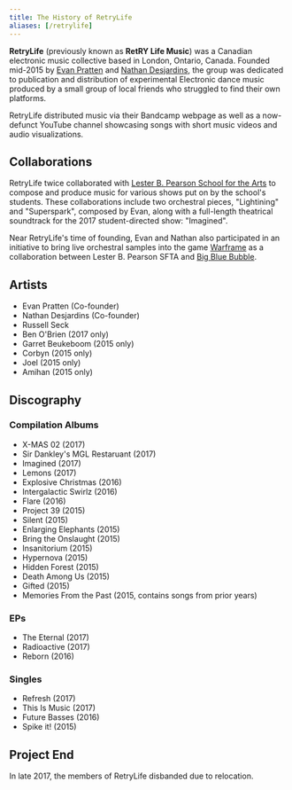 ```yaml
---
title: The History of RetryLife
aliases: [/retrylife]
---
```


**RetryLife** (previously known as **RetRY Life Music**) was a Canadian electronic music collective based in London, Ontario, Canada. Founded mid-2015 by [Evan Pratten](https://va3zza.com) and [Nathan Desjardins](https://www.artstation.com/kondroel), the group was dedicated to publication and distribution of experimental Electronic dance music produced by a small group of local friends who struggled to find their own platforms.

RetryLife distributed music via their Bandcamp webpage as well as a now-defunct YouTube channel showcasing songs with short music videos and audio visualizations.

## Collaborations

RetryLife twice collaborated with [Lester B. Pearson School for the Arts](https://en.wikipedia.org/wiki/Lester_B._Pearson_School_for_the_Arts) to compose and produce music for various shows put on by the school's students. These collaborations include two orchestral pieces, "Lightining" and "Superspark", composed by Evan, along with a full-length theatrical soundtrack for the 2017 student-directed show: "Imagined".

Near RetryLife's time of founding, Evan and Nathan also participated in an initiative to bring live orchestral samples into the game [Warframe](https://en.wikipedia.org/wiki/Warframe) as a collaboration between Lester B. Pearson SFTA and [Big Blue Bubble](https://en.wikipedia.org/wiki/Big_Blue_Bubble).

## Artists

- Evan Pratten (Co-founder)
- Nathan Desjardins (Co-founder)
- Russell Seck
- Ben O'Brien (2017 only)
- Garret Beukeboom (2015 only)
- Corbyn (2015 only)
- Joel (2015 only)
- Amihan (2015 only)

## Discography

### Compilation Albums

- X-MAS 02 (2017)
- Sir Dankley's MGL Restaruant (2017)
- Imagined (2017)
- Lemons (2017)
- Explosive Christmas (2016)
- Intergalactic Swirlz (2016)
- Flare (2016)
- Project 39 (2015)
- Silent (2015)
- Enlarging Elephants (2015)
- Bring the Onslaught (2015)
- Insanitorium (2015)
- Hypernova (2015)
- Hidden Forest (2015)
- Death Among Us (2015)
- Gifted (2015)
- Memories From the Past (2015, contains songs from prior years)

### EPs

- The Eternal (2017)
- Radioactive (2017)
- Reborn (2016)

### Singles

- Refresh (2017)
- This Is Music (2017)
- Future Basses (2016)
- Spike it! (2015)

## Project End

In late 2017, the members of RetryLife disbanded due to relocation.
